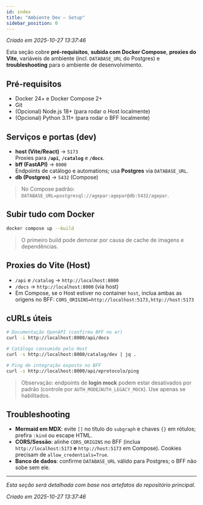 ```yaml
---
id: index
title: "Ambiente Dev — Setup"
sidebar_position: 0
---
```


_Criado em 2025-10-27 13:37:46_

Esta seção cobre **pré-requisitos**, **subida com Docker Compose**, **proxies do Vite**, variáveis de ambiente (incl. `DATABASE_URL` do Postgres) e **troubleshooting** para o ambiente de desenvolvimento.

## Pré-requisitos

- Docker 24+ e Docker Compose 2+
- Git
- (Opcional) Node.js 18+ (para rodar o Host localmente)
- (Opcional) Python 3.11+ (para rodar o BFF localmente)

## Serviços e portas (dev)

- **host (Vite/React)** → `5173`  
  Proxies para **`/api`**, **`/catalog`** e **`/docs`**.
- **bff (FastAPI)** → `8000`  
  Endpoints de catálogo e automations; usa **Postgres** via `DATABASE_URL`.
- **db (Postgres)** → `5432` (Compose)

> No Compose padrão: `DATABASE_URL=postgresql://agepar:agepar@db:5432/agepar`.

## Subir tudo com Docker

```bash
docker compose up --build
````

> O primeiro build pode demorar por causa de cache de imagens e dependências.

## Proxies do Vite (Host)

* `/api` e `/catalog` → `http://localhost:8000`
* `/docs` → `http://localhost:8000` (via host)
* Em Compose, se o Host estiver no container `host`, inclua ambas as origens no BFF:
  `CORS_ORIGINS=http://localhost:5173,http://host:5173`

## cURLs úteis

```bash
# Documentação OpenAPI (confirma BFF no ar)
curl -i http://localhost:8000/api/docs

# Catálogo consumido pelo Host
curl -s http://localhost:8000/catalog/dev | jq .

# Ping de integração exposto no BFF
curl -s http://localhost:8000/api/eprotocolo/ping
```

> Observação: endpoints de **login mock** podem estar desativados por padrão (controle por `AUTH_MODE`/`AUTH_LEGACY_MOCK`). Use apenas se habilitados.

## Troubleshooting

* **Mermaid em MDX**: evite `[]` no título do `subgraph` e chaves `{}` em rótulos; prefira `:kind` ou escape HTML.
* **CORS/Sessão**: alinhe `CORS_ORIGINS` no BFF (inclua `http://localhost:5173` **e** `http://host:5173` em Compose). Cookies precisam de `allow_credentials=True`.
* **Banco de dados**: confirme `DATABASE_URL` válido para Postgres; o BFF não sobe sem ele.

---

*Esta seção será detalhada com base nos artefatos do repositório principal.*

_Criado em 2025-10-27 13:37:46_